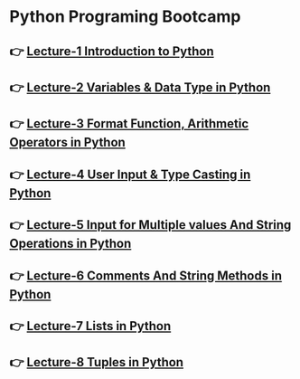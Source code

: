 # Python Programing Bootcamp

## 👉 [Lecture-1 Introduction to Python](/lecture-1/lecture1.md)

## 👉 [Lecture-2 Variables & Data Type in Python](/lecture-2/lecture-2.md)

## 👉 [Lecture-3 Format Function, Arithmetic Operators in Python](/lecture-3/lecture-3.md)

## 👉 [Lecture-4 User Input & Type Casting in Python](/lecture-4/lecture-4.md)

## 👉 [Lecture-5 Input for Multiple values And String Operations in Python](/lecture-5/lecture-5.md)

## 👉 [Lecture-6 Comments And String Methods in Python](/lecture-6/lecture-6.md)

## 👉 [Lecture-7 Lists in Python](/lecture-7/lecture-7.md)

## 👉 [Lecture-8 Tuples in Python](/lecture-8/lecture-8.md)

